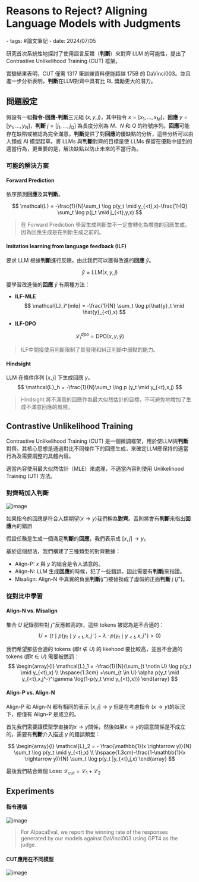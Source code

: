 # Reasons to Reject? Aligning Language Models with Judgments

<document-info>
- tags: #論文筆記
- date: 2024/07/05
</document-info>

研究首次系統性地探討了使用語言反饋（**判斷**）來對齊 LLM 的可能性，提出了 Contrastive Unlikelihood Training (CUT) 框架。

實驗結果表明，CUT 僅需 1317 筆訓練資料便能超越 175B 的 DaVinci003。並且進一步分析表明，**判斷**在LLM對齊中具有比 RL 獎勵更大的潛力。

## 問題設定

假設有一組**指令**-**回應**-**判斷**三元組 $(x, y, j)$，其中指令 $x = [x_1, \ldots, x_M]$，**回應** $y = [y_1, \ldots, y_N]$，**判斷** $j = [j_1, \ldots, j_Q]$ 為長度分別為 $M$、$N$ 和 $Q$ 的符號序列。**回應**可能存在缺陷或被認為完全滿意。**判斷**提供了對**回應**的優缺點的分析，這些分析可以由人類或 AI 模型起草。將 LLMs 與**判斷**對齊的目標是使 LLMs 保留在優點中提到的適當行為，更重要的是，解決缺點以防止未來的不當行為。

### 可能的解決方案
#### Forward Prediction
依序預測**回應**及其**判斷**。

$$
\mathcal{L} = -\frac{1}{N}\sum_t \log p(y_t \mid y_{<t},x)-\frac{1}{Q} \sum_t \log p(j_t \mid j_{<t},y,x)
$$
> 在 Forward Prediction 學習生成判斷並不一定會轉化為增強的回應生成，因為回應生成是在判斷生成之前的。
#### Imitation learning from language feedback (ILF)
要求 LLM 根據**判斷**進行反饋，由此我們可以獲得改進的**回應** $\hat{y}$。

$$\hat{y} = \text{LLM}(x,y,j)$$

要學習改進後的**回應** $\hat{y}$ 有兩種方法：

- **ILF-MLE**
$$
\mathcal{L}_i^{mle} = -\frac{1}{N} \sum_t \log p(\hat{y}_t \mid \hat{y}_{<t},x)
$$

- **ILF-DPO**

$$
\mathcal{L}_i^{dpo} = \text{DPO}(x,y,\hat{y})
$$

> ILF中間接使用判斷限制了其發現和糾正判斷中弱點的能力。

#### Hindsight
LLM 在條件序列 $[x, j]$ 下生成回應 $y$。
$$
\mathcal{L}_h = -\frac{1}{N}\sum_t \log p (y_t \mid y_{<t},x,j)
$$

> Hindsight 將不滿意的回應作為最大似然估計的目標，不可避免地增加了生成不滿意回應的風險。

## Contrastive Unlikelihood Training
Contrastive Unlikelihood Training (CUT) 是一個微調框架，用於使LLM與**判斷**對齊。其核心思想是通過對比不同條件下的回應生成，來確定LLM應保持的適當行為及需要調整的具體內容。

適當內容使用最大似然估計（MLE）來處理，不適當內容則使用 Unlikelihood Training (UT) 方法。

### 對齊時加入判斷

![image](./cut.png)

如果指令的回應是符合人類期望($x \rightarrow y$)我們稱為**對齊**。否則將會有**判斷**來指出**回應**內的錯誤

假設任務是生成一個滿足**判斷**的**回應**，我們表示成 $[x, j] \rightarrow y$。

基於這個想法，我們構建了三種類型的對齊數據：


- Align-P: $x$ 與 $y$ 的組合是令人滿意的。
- Align-N: LLM 生成**回應**的時候，犯了一些錯誤，因此需要有**判斷**$j$來指證。
- Misalign: Align-N 中真實的負面**判斷**($j^-$)被替換成了虛假的正面**判斷** $j$ ($j^+$)。

### 從對比中學習

#### Align-N vs. Misalign
集合 $U$ 紀錄那些對 $j^-$反應較高的$t$，這些 tokens 被認為是不合適的：
$$
U = \{ t \mid p(y_t \mid y_{<t}, x, j^{-}) - \lambda \cdot p(y_t \mid y_{<t}, x, j^{+}) > 0 \}
$$


我們希望那些合適的 tokens (即$t \notin U$) 的 likehood 要比較高，並且不合適的 tokens (即$t \in U$) 需要被懲罰：
$$
\begin{array}{l}
\mathcal{L}_1 = -\frac{1}{N}(\sum_{t \notin U} \log p(y_t \mid y_{<t},x) \\
\hspace{1.3cm} +\sum_{t \in U} \alpha p(y_t \mid y_{<t},x,j^-)^\gamma \log(1-p(y_t \mid y_{<t},x))) 
\end{array}
$$

#### Align-P vs. Align-N
Align-P 和 Align-N 都有相同的表示 $[x,j]\rightarrow y$ 但是在考慮指令 ($x \rightarrow y$)的狀況下，便僅有 Align-P 是成立的。

首先我們需要讓模型學直接的$x\rightarrow y$關係，然後如果$x\rightarrow y$的語意關係是不成立的，需要有**判斷**介入描述 $y$ 的錯誤類型：

$$
\begin{array}{l}
\mathcal{L}_2 = - \frac{\mathbb{1}(x \rightarrow y)}{N} \sum_t \log p(y_t \mid y_{<t},x) \\
\hspace{1.3cm}-\frac{1-\mathbb{1}(x \rightarrow y)}{N} \sum_t \log p(y_t |y_{<t},j,x)
\end{array}
$$

最後我們結合兩個 Loss: $\mathcal{L}_{cut} = \mathcal{L}_1 + \mathcal{L}_2$


## Experiments

#### 指令遵循
![image](./exp1.png)

> For AlpacaEval, we report the winning rate of the responses generated by our models against DaVinci003 using GPT4 as the judge.

#### CUT應用在不同模型
![image](./exp2.png)

